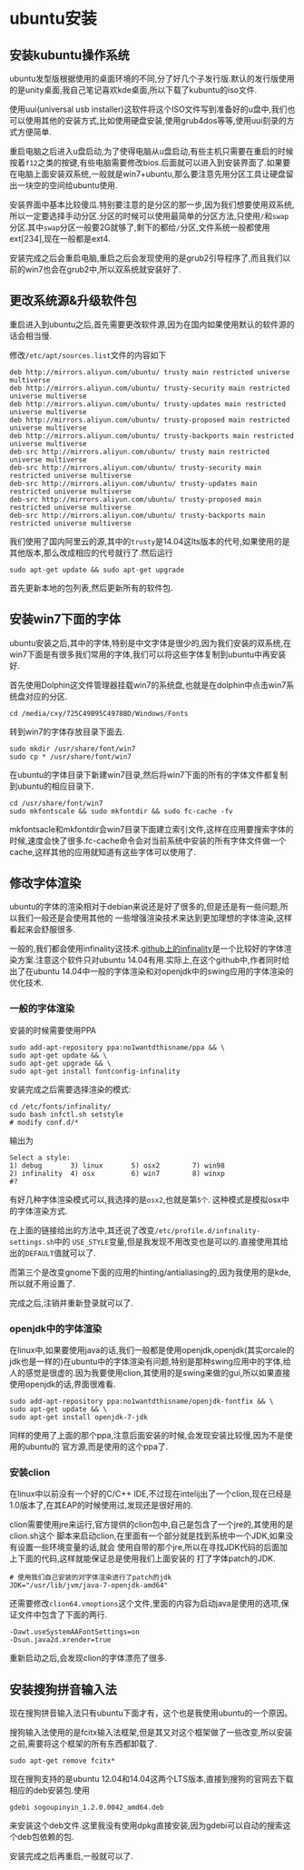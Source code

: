 ubuntu安装
====

## 安装kubuntu操作系统
ubuntu发型版根据使用的桌面环境的不同,分了好几个子发行版.默认的发行版使用的是unity桌面,我自己笔记喜欢kde桌面,所以下载了kubuntu的iso文件.

使用uui(universal usb installer)这软件将这个ISO文件写到准备好的u盘中,我们也可以使用其他的安装方式,比如使用硬盘安装,使用grub4dos等等,使用uui刻录的方式方便简单.

重启电脑之后进入u盘启动,为了使得电脑从u盘启动,有些主机只需要在重启的时候按着`f12`之类的按键,有些电脑需要修改bios.后面就可以进入到安装界面了.如果要在电脑上面安装双系统,一般就是win7+ubuntu,那么要注意先用分区工具让硬盘留出一块空的空间给ubuntu使用.

安装界面中基本比较傻瓜.特别要注意的是分区的那一步,因为我们想要使用双系统,所以一定要选择手动分区.分区的时候可以使用最简单的分区方法,只使用`/`和`swap`分区.其中`swap`分区一般要2G就够了,剩下的都给`/`分区,文件系统一般都使用ext[234],现在一般都是ext4.

安装完成之后会重启电脑,重启之后会发现使用的是grub2引导程序了,而且我们以前的win7也会在grub2中,所以双系统就安装好了.

## 更改系统源&升级软件包
重启进入到ubuntu之后,首先需要更改软件源,因为在国内如果使用默认的软件源的话会相当慢.

修改`/etc/apt/sources.list`文件的内容如下

    deb http://mirrors.aliyun.com/ubuntu/ trusty main restricted universe multiverse
    deb http://mirrors.aliyun.com/ubuntu/ trusty-security main restricted universe multiverse
    deb http://mirrors.aliyun.com/ubuntu/ trusty-updates main restricted universe multiverse
    deb http://mirrors.aliyun.com/ubuntu/ trusty-proposed main restricted universe multiverse
    deb http://mirrors.aliyun.com/ubuntu/ trusty-backports main restricted universe multiverse
    deb-src http://mirrors.aliyun.com/ubuntu/ trusty main restricted universe multiverse
    deb-src http://mirrors.aliyun.com/ubuntu/ trusty-security main restricted universe multiverse
    deb-src http://mirrors.aliyun.com/ubuntu/ trusty-updates main restricted universe multiverse
    deb-src http://mirrors.aliyun.com/ubuntu/ trusty-proposed main restricted universe multiverse
    deb-src http://mirrors.aliyun.com/ubuntu/ trusty-backports main restricted universe multiverse

我们使用了国内阿里云的源,其中的`trusty`是14.04这lts版本的代号,如果使用的是其他版本,那么改成相应的代号就行了.然后运行

    sudo apt-get update && sudo apt-get upgrade

首先更新本地的包列表,然后更新所有的软件包.

## 安装win7下面的字体
ubuntu安装之后,其中的字体,特别是中文字体是很少的,因为我们安装的双系统,在win7下面是有很多我们常用的字体,我们可以将这些字体复制到ubuntu中再安装好.

首先使用Dolphin这文件管理器挂载win7的系统盘,也就是在dolphin中点击win7系统盘对应的分区.

    cd /media/cxy/725C49B95C4978BD/Windows/Fonts
转到win7的字体存放目录下面去.

    sudo mkdir /usr/share/font/win7
    sudo cp * /usr/share/font/win7

在ubuntu的字体目录下新建win7目录,然后将win7下面的所有的字体文件都复制到ubuntu的相应目录下.

    cd /usr/share/font/win7
    sudo mkfontscale && sudo mkfontdir && sudo fc-cache -fv

mkfontsacle和mkfontdir会win7目录下面建立索引文件,这样在应用要搜索字体的时候,速度会快了很多.fc-cache命令会对当前系统中安装的所有字体文件做一个cache,这样其他的应用就知道有这些字体可以使用了.

## 修改字体渲染

ubuntu的字体的渲染相对于debian来说还是好了很多的,但是还是有一些问题,所以我们一般还是会使用其他的
一些增强渲染技术来达到更加理想的字体渲染,这样看起来会舒服很多.

一般的,我们都会使用infinality这技术.[github上的infinality](https://github.com/achaphiv/ppa-fonts/)是一个比较好的字体渲染方案.注意这个软件只对ubuntu 14.04有用.实际上,在这个github中,作者同时给出了在ubuntu 14.04中一般的字体渲染和对openjdk中的swing应用的字体渲染的优化技术.

### 一般的字体渲染
安装的时候需要使用PPA

	sudo add-apt-repository ppa:no1wantdthisname/ppa && \
	sudo apt-get update && \
	sudo apt-get upgrade && \
	sudo apt-get install fontconfig-infinality

安装完成之后需要选择渲染的模式:

	cd /etc/fonts/infinality/
	sudo bash infctl.sh setstyle
	# modify conf.d/*

输出为

	Select a style:
    1) debug       3) linux       5) osx2        7) win98
    2) infinality  4) osx         6) win7        8) winxp
    #?

有好几种字体渲染模式可以,我选择的是`osx2`,也就是第`5个`. 这种模式是模拟osx中的字体渲染方式.

在上面的链接给出的方法中,其还说了改变`/etc/profile.d/infinality-settings.sh`中的
`USE_STYLE`变量,但是我发现不用改变也是可以的.直接使用其给出的`DEFAULT`值就可以了.

而第三个是改变gnome下面的应用的hinting/antialiasing的,因为我使用的是kde,所以就不用设置了.

完成之后,注销并重新登录就可以了.

### openjdk中的字体渲染

在linux中,如果要使用java的话,我们一般都是使用openjdk,openjdk(其实orcale的jdk也是一样的)在ubuntu中的字体渲染有问题,特别是那种swing应用中的字体,给人的感觉是很虚的.因为我要使用clion,其使用的是swing来做的gui,所以如果直接使用openjdk的话,界面很难看.


	sudo add-apt-repository ppa:no1wantdthisname/openjdk-fontfix && \
	sudo apt-get update && \
	sudo apt-get install openjdk-7-jdk

同样的使用了上面的那个ppa,注意后面安装的时候,会发现安装比较慢,因为不是使用的ubuntu的
官方源,而是使用的这个ppa了.

### 安装clion
在linux中以前没有一个好的C/C++ IDE,不过现在intelij出了一个clion,现在已经是1.0版本了,在其EAP的时候使用过,发现还是很好用的.

clion需要使用jre来运行,官方提供的clion包中,自己是包含了一个jre的,其使用的是clion.sh这个
脚本来启动clion,在里面有一个部分就是找到系统中一个JDK,如果没有设置一些环境变量的话,就会
使用自带的那个jre,所以在寻找JDK代码的后面加上下面的代码,这样就能保证总是使用我们上面安装的
打了字体patch的JDK.

	# 使用我们自己安装的对字体渲染进行了patch的jdk
	JDK="/usr/lib/jvm/java-7-openjdk-amd64"

还需要修改`clion64.vmoptions`这个文件,里面的内容为启动java是使用的选项,保证文件中包含了下面的两行.

    -Dawt.useSystemAAFontSettings=on
    -Dsun.java2d.xrender=true

重新启动之后,会发现clion的字体漂亮了很多.

## 安装搜狗拼音输入法

现在搜狗拼音输入法只有ubuntu下面才有，这个也是我使用ubuntu的一个原因。

搜狗输入法使用的是fcitx输入法框架,但是其又对这个框架做了一些改变,所以安装之前,需要将这个框架的所有东西都卸载了.

	sudo apt-get remove fcitx*

现在搜狗支持的是ubuntu 12.04和14.04这两个LTS版本,直接到搜狗的官网去下载相应的deb安装包.使用

	gdebi sogoupinyin_1.2.0.0042_amd64.deb

来安装这个deb文件.这里我没有使用dpkg直接安装,因为gdebi可以自动的搜索这个deb包依赖的包.

安装完成之后再重启,一般就可以了.


